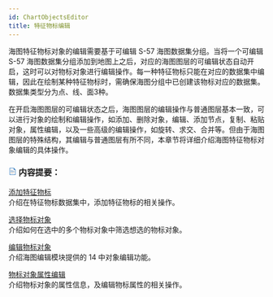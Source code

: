 ```yaml
---
id: ChartObjectsEditor
title: 特征物标编辑
---
```

海图特征物标对象的编辑需要基于可编辑 S-57 海图数据集分组。当将一个可编辑 S-57 海图数据集分组添加到地图上之后，对应的海图图层的可编辑状态自动开启，这时可以对物标对象进行编辑操作。每一种特征物标只能在对应的数据集中编辑，因此在绘制某种特征物标时，需确保海图分组中已创建该物标对应的数据集。数据集类型分为点、线、面3种。

在开启海图图层的可编辑状态之后，海图图层的编辑操作与普通图层基本一致，可以进行对象的绘制和编辑操作，如添加、删除对象，编辑、添加节点，复制、粘贴对象，属性编辑，以及一些高级的编辑操作，如旋转、求交、合并等。但由于海图图层的特殊结构，其编辑与普通图层有所不同，本章节将详细介绍海图特征物标对象编辑的具体操作。

### ![](../../../img/read.gif) 内容提要：

[添加特征物标](AddChartObjects)  
介绍在特征物标数据集中，添加特征物标的相关操作。

[选择物标对象](SelectChartObjects)  
介绍如何在选中的多个物标对象中筛选想选的物标对象。

[编辑物标对象](EditChartObjects)  
介绍海图编辑模块提供的 14 中对象编辑功能。

[物标对象属性编辑](EditChartObjectsAttribute)  
介绍物标对象的属性信息，及编辑物标属性的相关操作。